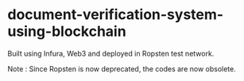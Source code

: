 # document-verification-system-using-blockchain
Built using Infura, Web3 and deployed in Ropsten test network.

Note : Since Ropsten is now deprecated, the codes are now obsolete.
